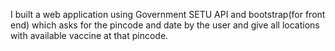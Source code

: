 I built a web application using Government SETU API
and bootstrap(for front end) which asks for the pincode
and date by the user and give all locations with available
vaccine at that pincode.
